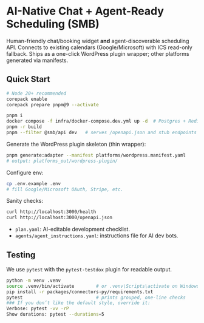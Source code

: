 # AI-Native Chat + Agent-Ready Scheduling (SMB)

Human-friendly chat/booking widget **and** agent-discoverable scheduling API.
Connects to existing calendars (Google/Microsoft) with ICS read-only fallback.
Ships as a one-click WordPress plugin wrapper; other platforms generated via manifests.

## Quick Start
```bash
# Node 20+ recommended
corepack enable
corepack prepare pnpm@9 --activate

pnpm i
docker compose -f infra/docker-compose.dev.yml up -d  # Postgres + Redis
pnpm -r build
pnpm --filter @smb/api dev   # serves /openapi.json and stub endpoints
```

Generate the WordPress plugin skeleton (thin wrapper):
```bash
pnpm generate:adapter --manifest platforms/wordpress.manifest.yaml
# output: platforms_out/wordpress-plugin/
```

Configure env:
```bash
cp .env.example .env
# fill Google/Microsoft OAuth, Stripe, etc.
```

Sanity checks:
```bash
curl http://localhost:3000/health
curl http://localhost:3000/openapi.json
```

- `plan.yaml`: AI-editable development checklist.
- `agents/agent_instructions.yaml`: instructions file for AI dev bots.

## Testing
We use `pytest` with the `pytest-testdox` plugin for readable output.

```bash
python -m venv .venv
source .venv/bin/activate        # or .venv\Scripts\activate on Windows
pip install -r packages/connectors-py/requirements.txt
pytest                           # prints grouped, one-line checks
### If you don’t like the default style, override it:
Verbose: pytest -vv -rP
Show durations: pytest --durations=5
